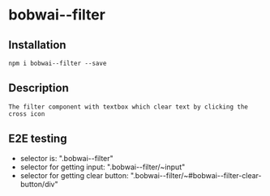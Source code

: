 # bobwai--filter

## Installation

    npm i bobwai--filter --save

## Description

    The filter component with textbox which clear text by clicking the cross icon

## E2E testing

- selector is: ".bobwai--filter"
- selector for getting input: ".bobwai--filter/~input"
- selector for getting clear button: ".bobwai--filter/~#bobwai--filter-clear-button/div"